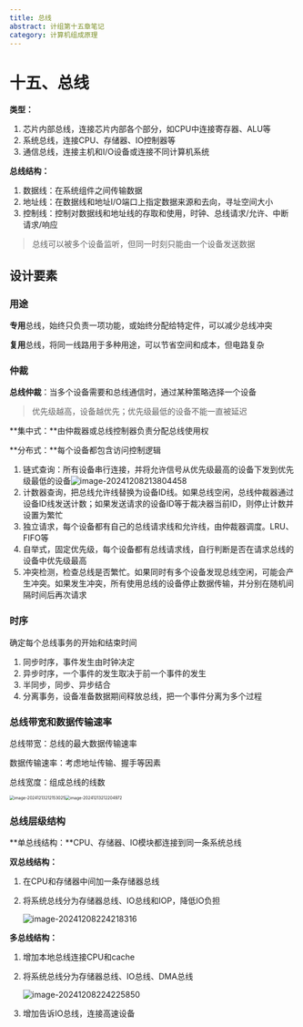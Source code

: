 ```yaml
---
title: 总线
abstract: 计组第十五章笔记
category: 计算机组成原理
---
```


# 十五、总线

**类型：**

1. 芯片内部总线，连接芯片内部各个部分，如CPU中连接寄存器、ALU等
2. 系统总线，连接CPU、存储器、IO控制器等
3. 通信总线，连接主机和I/O设备或连接不同计算机系统

**总线结构：**

1. 数据线：在系统组件之间传输数据
2. 地址线：在数据线和地址I/O端口上指定数据来源和去向，寻址空间大小
3. 控制线：控制对数据线和地址线的存取和使用，时钟、总线请求/允许、中断请求/响应

> 总线可以被多个设备监听，但同一时刻只能由一个设备发送数据

## 设计要素

### 用途

**专用**总线，始终只负责一项功能，或始终分配给特定件，可以减少总线冲突

**复用**总线，将同一线路用于多种用途，可以节省空间和成本，但电路复杂

### 仲裁

**总线仲裁**：当多个设备需要和总线通信时，通过某种策略选择一个设备

> 优先级越高，设备越优先；优先级最低的设备不能一直被延迟

**集中式：**由仲裁器或总线控制器负责分配总线使用权

**分布式：**每个设备都包含访问控制逻辑

1. 链式查询：所有设备串行连接，并将允许信号从优先级最高的设备下发到优先级最低的设备![image-20241208213804458](C:\Users\ocl\AppData\Roaming\Typora\typora-user-images\image-20241208213804458.png)
2. 计数器查询，把总线允许线替换为设备ID线。如果总线空闲，总线仲裁器通过设备ID线发送计数；如果发送请求的设备ID等于裁决器当前ID，则停止计数并设置为繁忙
3. 独立请求，每个设备都有自己的总线请求线和允许线，由仲裁器调度。LRU、FIFO等
4. 自举式，固定优先级，每个设备都有总线请求线，自行判断是否在请求总线的设备中优先级最高
5. 冲突检测，检查总线是否繁忙。如果同时有多个设备发现总线空闲，可能会产生冲突。如果发生冲突，所有使用总线的设备停止数据传输，并分别在随机间隔时间后再次请求

### 时序

确定每个总线事务的开始和结束时间

1. 同步时序，事件发生由时钟决定
2. 异步时序，一个事件的发生取决于前一个事件的发生
3. 半同步，同步、异步结合
4. 分离事务，设备准备数据期间释放总线，把一个事件分离为多个过程

### 总线带宽和数据传输速率

总线带宽：总线的最大数据传输速率

数据传输速率：考虑地址传输、握手等因素

总线宽度：组成总线的线数

<img src="C:\Users\ocl\AppData\Roaming\Typora\typora-user-images\image-20241213212153025.png" alt="image-20241213212153025" style="zoom:50%;" /><img src="C:\Users\ocl\AppData\Roaming\Typora\typora-user-images\image-20241213212204972.png" alt="image-20241213212204972" style="zoom:50%;" />

### 总线层级结构

**单总线结构：**CPU、存储器、IO模块都连接到同一条系统总线

**双总线结构：**

1. 在CPU和存储器中间加一条存储器总线

2. 将系统总线分为存储器总线、IO总线和IOP，降低IO负担

   ![image-20241208224218316](C:\Users\ocl\AppData\Roaming\Typora\typora-user-images\image-20241208224218316.png)

**多总线结构：**

1. 增加本地总线连接CPU和cache

2. 将系统总线分为存储器总线、IO总线、DMA总线

   ![image-20241208224225850](C:\Users\ocl\AppData\Roaming\Typora\typora-user-images\image-20241208224225850.png)

3. 增加告诉IO总线，连接高速设备
